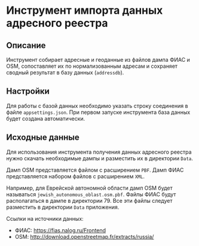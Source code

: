 # Инструмент импорта данных адресного реестра

## Описание

Инструмент собирает адресные и геоданные из файлов дампа ФИАС и OSM, сопоставляет
их по нормализованным адресам и сохраняет сводный результат в базу данных (`addressdb`).

## Настройки

Для работы с базой данных необходимо указать строку соединения в файле
`appsettings.json`. При первом запуске инструмента база данных будет создана автоматически.

## Исходные данные

Для использования инструмента получения данных адресного реестра нужно скачать
необходимые дампы и разместить их в директории `Data`.

Дамп OSM представляется файлом с расширением `PBF`. Дамп ФИАС представляется набором
файлов с расширением `XML`.

Например, для Еврейской автономной области дамп OSM будет называться `jewish_autonomous_oblast.osm.pbf`.
Файлы ФИАС будут располагаться в дампе в директории 79. Все эти файлы следует разместить
в директории `Data` приложения.

Ссылки на источники данных:
* ФИАС: https://fias.nalog.ru/Frontend
* OSM: http://download.openstreetmap.fr/extracts/russia/

